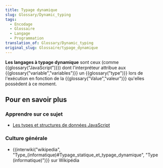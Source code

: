 ```yaml
---
title: Typage dynamique
slug: Glossary/Dynamic_typing
tags:
  - Encodage
  - Glossaire
  - Langage
  - Programmation
translation_of: Glossary/Dynamic_typing
original_slug: Glossaire/typage_dynamique
---
```

**Les langages à typage dynamique** sont ceux (comme {{glossary("JavaScript")}}) dont l'interpréteur attribue aux {{glossary("variable","variables")}} un {{glossary("type")}} lors de l'exécution en fonction de la {{glossary("Value","valeur")}} qu'elles possèdent à ce moment.

## Pour en savoir plus

### Apprendre sur ce sujet

- [Les types et structures de données JavaScript](/fr/docs/Web/JavaScript/Structures_de_données)

### Culture générale

- {{interwiki("wikipedia", "Type_(informatique)#Typage_statique_et_typage_dynamique", "Type (informatique)")}} sur Wikipédia

